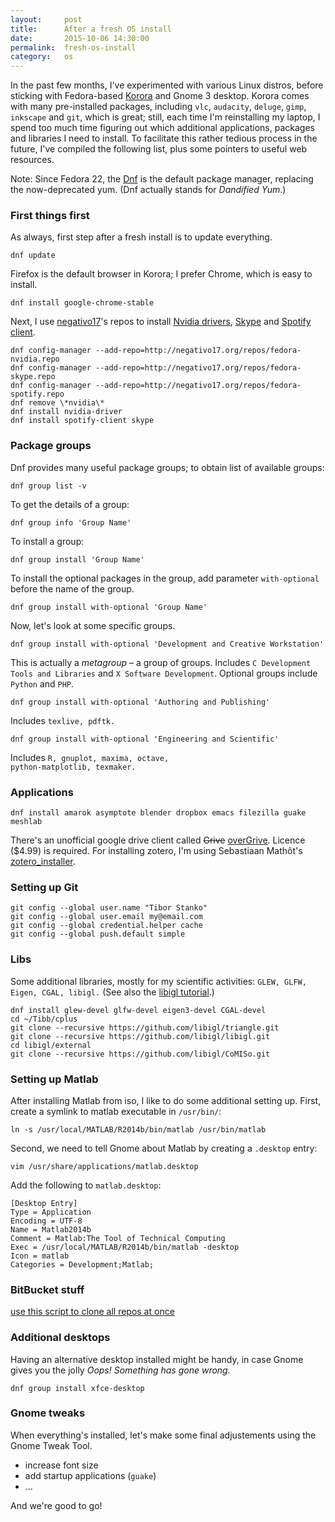 ```yaml
---
layout:     post
title:      After a fresh OS install
date:       2015-10-06 14:30:00
permalink:  fresh-os-install
category:   os
---
```


In the past few months, I've experimented with various Linux distros, before sticking with Fedora-based
[Korora](https://kororaproject.org/) and Gnome 3 desktop.
Korora comes with many pre-installed packages,
including <code class="language-bash">vlc</code>, <code class="language-bash">audacity</code>, <code class="language-bash">deluge</code>, <code class="language-bash">gimp</code>, <code class="language-bash">inkscape</code> and <code class="language-git">git</code>, which is great; 
still, each time I'm reinstalling my laptop, I spend too much time figuring out
which additional applications, packages and libraries I need to install.
To facilitate this rather tedious process in the future,
I've compiled the following list, plus some pointers to useful web resources.

Note: Since Fedora 22, the
[Dnf](https://en.wikipedia.org/wiki/DNF_(software))
is the default package manager, replacing the now-deprecated yum.
(Dnf actually stands for *Dandified Yum*.) 

### First things first
As always, first step after a fresh install is to update everything.

<pre><code class="language-bash">dnf update</code></pre>

Firefox is the default browser in Korora; I prefer Chrome, which is easy to install.
<pre><code class="language-bash">dnf install google-chrome-stable</code></pre>

Next, I use
[negativo17](http://negativo17.org/)'s repos to install
[Nvidia drivers](http://negativo17.org/nvidia-driver/),
[Skype](http://negativo17.org/skype-and-skype-pidgin-plugin/) and
[Spotify client](http://negativo17.org/spotify-client/).

<pre><code class="language-bash">dnf config-manager --add-repo=http://negativo17.org/repos/fedora-nvidia.repo
dnf config-manager --add-repo=http://negativo17.org/repos/fedora-skype.repo
dnf config-manager --add-repo=http://negativo17.org/repos/fedora-spotify.repo
dnf remove \*nvidia\*
dnf install nvidia-driver
dnf install spotify-client skype
</code></pre>

### Package groups
Dnf provides many useful package groups; to obtain list of available groups:
<pre><code class="language-bash">dnf group list -v
</code></pre>
To get the details of a group:
<pre><code class="language-bash">dnf group info 'Group Name'
</code></pre>
To install a group:
<pre><code class="language-bash">dnf group install 'Group Name'
</code></pre>
To install the optional packages in the group, add parameter <code class="language-bash">with-optional</code> before the name of the group.
<pre><code class="language-bash">dnf group install with-optional 'Group Name'
</code></pre>
Now, let's look at some specific groups.

<pre><code class="language-bash">dnf group install with-optional 'Development and Creative Workstation'
</code></pre>
This is actually a *metagroup* – a group of groups.
Includes <code class="language-bash">C Development Tools and Libraries</code> and <code class="language-bash">X Software Development</code>. Optional groups include <code class="language-bash">Python</code> and <code class="language-bash">PHP</code>.

<pre><code class="language-bash">dnf group install with-optional 'Authoring and Publishing'
</code></pre>
Includes <code class="language-bash">texlive, pdftk.</code>

<pre><code class="language-bash">dnf group install with-optional 'Engineering and Scientific'
</code></pre>
Includes <code class="language-bash">R, gnuplot, maxima, octave, python-matplotlib, texmaker.</code>

### Applications

<pre><code class="language-bash">dnf install amarok asymptote blender dropbox emacs filezilla guake meshlab
</code></pre>

There's an unofficial google drive client called <strike>Grive</strike>
[overGrive](https://www.thefanclub.co.za/overgrive/installation-instructions-fedora).
Licence ($4.99) is required.
For installing zotero, I'm using Sebastiaan Mathôt's
[zotero_installer](https://github.com/smathot/zotero_installer).

### Setting up Git
<pre><code class="language-bash">git config --global user.name "Tibor Stanko"
git config --global user.email my@email.com
git config --global credential.helper cache
git config --global push.default simple
</code></pre>

### Libs
Some additional libraries, mostly for my scientific activities: <code class="language-bash">GLEW, GLFW, Eigen, CGAL, libigl.</code>
(See also the [libigl tutorial](http://libigl.github.io/libigl/tutorial/tutorial.html).)

<pre><code class="language-bash">dnf install glew-devel glfw-devel eigen3-devel CGAL-devel
cd ~/Tibb/cplus
git clone --recursive https://github.com/libigl/triangle.git
git clone --recursive https://github.com/libigl/libigl.git
cd libigl/external
git clone --recursive https://github.com/libigl/CoMISo.git
</code></pre>

### Setting up Matlab
After installing Matlab from iso, I like to do some additional setting up.
First, create a symlink to matlab executable in <code class="language-bash">/usr/bin/</code>:

<pre><code class="language-bash">ln -s /usr/local/MATLAB/R2014b/bin/matlab /usr/bin/matlab
</code></pre>

Second, we need to tell Gnome about Matlab by creating a <code class="language-bash">.desktop</code> entry:

<pre><code class="language-bash">vim /usr/share/applications/matlab.desktop
</code></pre>

Add the following to <code class="language-bash">matlab.desktop</code>:

<pre><code class="language-ini">[Desktop Entry]
Type = Application
Encoding = UTF-8
Name = Matlab2014b
Comment = Matlab:The Tool of Technical Computing
Exec = /usr/local/MATLAB/R2014b/bin/matlab -desktop
Icon = matlab
Categories = Development;Matlab;
</code></pre>


### BitBucket stuff
[use this script to clone all repos at once](http://haroldsoh.com/2011/10/07/clone-all-repos-from-a-bitbucket-source/)

### Additional desktops
Having an alternative desktop installed might be handy, in case Gnome gives you the jolly *Oops! Something has gone wrong.*

<pre><code class="language-bash">dnf group install xfce-desktop</code></pre>

### Gnome tweaks
When everything's installed, let's make some final adjustements using the Gnome Tweak Tool.

* increase font size
* add startup applications (<code class="language-bash">guake</code>)
* &hellip;

And we're good to go!
